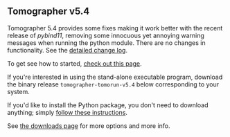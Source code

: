 
Tomographer v5.4
----------------

Tomographer 5.4 provides some fixes making it work better with the recent
release of *pybind11*, removing some innocuous yet annoying warning messages
when running the python module. There are no changes in functionality. See
the [detailed change log][ChangeLog].

To get see how to started, [check out this page][get-started].

If you're interested in using the stand-alone executable program, download the
binary release `tomographer-tomorun-v5.4` below corresponding to your system.

If you'd like to install the Python package, you don't need to download
anything; simply [follow these instructions][python_install].

See [the downloads page][downloads] for more options and more info.

[ChangeLog]: https://github.com/Tomographer/tomographer/blob/master/ChangeLog.md
[get-started]: https://tomographer.github.io/tomographer/get-started
[python_install]: https://tomographer.github.io/tomographer/get-started/#python-version
[downloads]: https://tomographer.github.io/tomographer/download
[tomographer_v5.0_relnotes]: https://github.com/Tomographer/tomographer/releases/tag/v5.0


